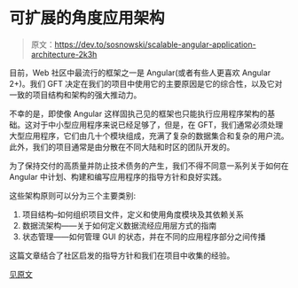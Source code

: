 # 可扩展的角度应用架构

> 原文：<https://dev.to/sosnowski/scalable-angular-application-architecture-2k3h>

目前，Web 社区中最流行的框架之一是 Angular(或者有些人更喜欢 Angular 2+)。我们 GFT 决定在我们的项目中使用它的主要原因是它的综合性，以及它对一致的项目结构和架构的强大推动力。

不幸的是，即使像 Angular 这样固执己见的框架也只能执行应用程序架构的基础。这对于中小型应用程序来说已经足够了，但是，在 GFT，我们通常必须处理大型应用程序，它们由几十个模块组成，充满了复杂的数据集合和复杂的用户流。此外，我们的项目通常是由分散在不同大陆和时区的团队开发的。

为了保持交付的高质量并防止技术债务的产生，我们不得不同意一系列关于如何在 Angular 中计划、构建和编写应用程序的指导方针和良好实践。

这些架构原则可以分为三个主要类别:

1.  项目结构–如何组织项目文件，定义和使用角度模块及其依赖关系
2.  数据流架构——关于如何定义数据流经应用层方式的指南
3.  状态管理——如何管理 GUI 的状态，并在不同的应用程序部分之间传播

这篇文章结合了社区启发的指导方针和我们在项目中收集的经验。

[见原文](https://bulldogjob.com/articles/539-scalable-angular-application-architecture)